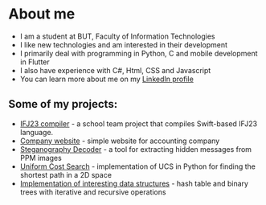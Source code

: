 # About me
   - I am a student at BUT, Faculty of Information Technologies
   - I like new technologies and am interested in their development
   - I primarily deal with programming in Python, C and mobile development in Flutter
   - I also have experience with C#, Html, CSS and Javascript
   - You can learn more about me on my [LinkedIn profile](https://www.linkedin.com/in/radek-jestrabik/)

## Some of my projects:
   - [IFJ23 compiler](https://github.com/hruboson/IFJ23) - a school team project that compiles Swift-based IFJ23 language.
   - [Company website](https://www.vehucompany.cz/) - simple website for accounting company
   - [Steganography Decoder](https://github.com/JestrabikR/steg-decode) - a tool for extracting hidden messages from PPM images
   - [Uniform Cost Search](https://github.com/JestrabikR/uniform_cost_search) - implementation of UCS in Python for finding the shortest path in a 2D space
   - [Implementation of interesting data structures](https://github.com/JestrabikR/btree-hashtable) - hash table and binary trees with iterative and recursive operations
